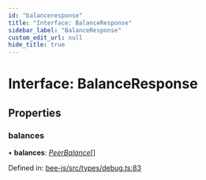 ```yaml
---
id: "balanceresponse"
title: "Interface: BalanceResponse"
sidebar_label: "BalanceResponse"
custom_edit_url: null
hide_title: true
---
```


# Interface: BalanceResponse

## Properties

### balances

• **balances**: [*PeerBalance*](peerbalance.md)[]

Defined in: [bee-js/src/types/debug.ts:83](https://github.com/ethersphere/bee-js/blob/9a547fe/src/types/debug.ts#L83)
